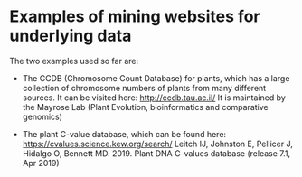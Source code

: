 # Examples of mining websites for underlying data

The two examples used so far are:

- The CCDB (Chromosome Count Database) for plants, which has a large collection of chromosome numbers of plants from many different sources. It can be visited here:
http://ccdb.tau.ac.il/
It is maintained by the Mayrose Lab (Plant Evolution, bioinformatics and comparative genomics)

- The plant C-value database, which can be found here:
https://cvalues.science.kew.org/search/
Leitch IJ, Johnston E, Pellicer J, Hidalgo O, Bennett MD. 2019. Plant DNA C-values database (release 7.1, Apr 2019)
